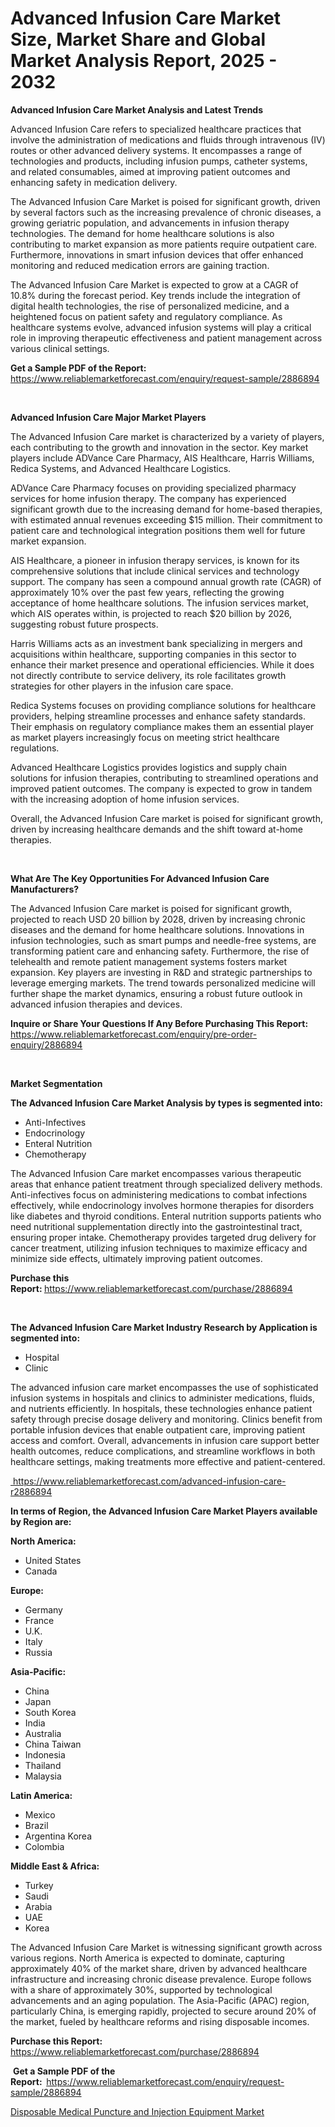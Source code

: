 <p><h1>Advanced Infusion Care Market Size, Market Share and Global Market Analysis Report, 2025 - 2032</h1></p><p><strong>Advanced Infusion Care Market Analysis and Latest Trends</strong></p>
<p><p>Advanced Infusion Care refers to specialized healthcare practices that involve the administration of medications and fluids through intravenous (IV) routes or other advanced delivery systems. It encompasses a range of technologies and products, including infusion pumps, catheter systems, and related consumables, aimed at improving patient outcomes and enhancing safety in medication delivery.</p><p>The Advanced Infusion Care Market is poised for significant growth, driven by several factors such as the increasing prevalence of chronic diseases, a growing geriatric population, and advancements in infusion therapy technologies. The demand for home healthcare solutions is also contributing to market expansion as more patients require outpatient care. Furthermore, innovations in smart infusion devices that offer enhanced monitoring and reduced medication errors are gaining traction.</p><p>The Advanced Infusion Care Market is expected to grow at a CAGR of 10.8% during the forecast period. Key trends include the integration of digital health technologies, the rise of personalized medicine, and a heightened focus on patient safety and regulatory compliance. As healthcare systems evolve, advanced infusion systems will play a critical role in improving therapeutic effectiveness and patient management across various clinical settings.</p></p>
<p><strong>Get a Sample PDF of the Report:&nbsp;</strong> <a href="https://www.reliablemarketforecast.com/enquiry/request-sample/2886894?utm_campaign=3081&utm_medium=2&utm_source=Github&utm_content=ia&utm_term=13032025&utm_id=advanced-infusion-care">https://www.reliablemarketforecast.com/enquiry/request-sample/2886894</a></p>
<p>&nbsp;</p>
<p><strong>Advanced Infusion Care Major Market Players</strong></p>
<p><p>The Advanced Infusion Care market is characterized by a variety of players, each contributing to the growth and innovation in the sector. Key market players include ADVance Care Pharmacy, AIS Healthcare, Harris Williams, Redica Systems, and Advanced Healthcare Logistics.</p><p>ADVance Care Pharmacy focuses on providing specialized pharmacy services for home infusion therapy. The company has experienced significant growth due to the increasing demand for home-based therapies, with estimated annual revenues exceeding $15 million. Their commitment to patient care and technological integration positions them well for future market expansion.</p><p>AIS Healthcare, a pioneer in infusion therapy services, is known for its comprehensive solutions that include clinical services and technology support. The company has seen a compound annual growth rate (CAGR) of approximately 10% over the past few years, reflecting the growing acceptance of home healthcare solutions. The infusion services market, which AIS operates within, is projected to reach $20 billion by 2026, suggesting robust future prospects.</p><p>Harris Williams acts as an investment bank specializing in mergers and acquisitions within healthcare, supporting companies in this sector to enhance their market presence and operational efficiencies. While it does not directly contribute to service delivery, its role facilitates growth strategies for other players in the infusion care space.</p><p>Redica Systems focuses on providing compliance solutions for healthcare providers, helping streamline processes and enhance safety standards. Their emphasis on regulatory compliance makes them an essential player as market players increasingly focus on meeting strict healthcare regulations.</p><p>Advanced Healthcare Logistics provides logistics and supply chain solutions for infusion therapies, contributing to streamlined operations and improved patient outcomes. The company is expected to grow in tandem with the increasing adoption of home infusion services. </p><p>Overall, the Advanced Infusion Care market is poised for significant growth, driven by increasing healthcare demands and the shift toward at-home therapies.</p></p>
<p>&nbsp;</p>
<p><strong>What Are The Key Opportunities For Advanced Infusion Care Manufacturers?</strong></p>
<p><p>The Advanced Infusion Care market is poised for significant growth, projected to reach USD 20 billion by 2028, driven by increasing chronic diseases and the demand for home healthcare solutions. Innovations in infusion technologies, such as smart pumps and needle-free systems, are transforming patient care and enhancing safety. Furthermore, the rise of telehealth and remote patient management systems fosters market expansion. Key players are investing in R&D and strategic partnerships to leverage emerging markets. The trend towards personalized medicine will further shape the market dynamics, ensuring a robust future outlook in advanced infusion therapies and devices.</p></p>
<p><strong>Inquire or Share Your Questions If Any Before Purchasing This Report:</strong> <a href="https://www.reliablemarketforecast.com/enquiry/pre-order-enquiry/2886894?utm_campaign=3081&utm_medium=2&utm_source=Github&utm_content=ia&utm_term=13032025&utm_id=advanced-infusion-care">https://www.reliablemarketforecast.com/enquiry/pre-order-enquiry/2886894</a></p>
<p>&nbsp;</p>
<p><strong>Market Segmentation</strong></p>
<p><strong>The Advanced Infusion Care Market Analysis by types is segmented into:</strong></p>
<p><ul><li>Anti-Infectives</li><li>Endocrinology</li><li>Enteral Nutrition</li><li>Chemotherapy</li></ul></p>
<p><p>The Advanced Infusion Care market encompasses various therapeutic areas that enhance patient treatment through specialized delivery methods. Anti-infectives focus on administering medications to combat infections effectively, while endocrinology involves hormone therapies for disorders like diabetes and thyroid conditions. Enteral nutrition supports patients who need nutritional supplementation directly into the gastrointestinal tract, ensuring proper intake. Chemotherapy provides targeted drug delivery for cancer treatment, utilizing infusion techniques to maximize efficacy and minimize side effects, ultimately improving patient outcomes.</p></p>
<p><strong>Purchase this Report:&nbsp;</strong><a href="https://www.reliablemarketforecast.com/purchase/2886894?utm_campaign=3081&utm_medium=2&utm_source=Github&utm_content=ia&utm_term=13032025&utm_id=advanced-infusion-care">https://www.reliablemarketforecast.com/purchase/2886894</a></p>
<p>&nbsp;</p>
<p><strong>The Advanced Infusion Care Market Industry Research by Application is segmented into:</strong></p>
<p><ul><li>Hospital</li><li>Clinic</li></ul></p>
<p><p>The advanced infusion care market encompasses the use of sophisticated infusion systems in hospitals and clinics to administer medications, fluids, and nutrients efficiently. In hospitals, these technologies enhance patient safety through precise dosage delivery and monitoring. Clinics benefit from portable infusion devices that enable outpatient care, improving patient access and comfort. Overall, advancements in infusion care support better health outcomes, reduce complications, and streamline workflows in both healthcare settings, making treatments more effective and patient-centered.</p></p>
<p><a href="https://www.reliablemarketforecast.com/advanced-infusion-care-r2886894?utm_campaign=3081&utm_medium=2&utm_source=Github&utm_content=ia&utm_term=13032025&utm_id=advanced-infusion-care">&nbsp;https://www.reliablemarketforecast.com/advanced-infusion-care-r2886894</a></p>
<p><strong>In terms of Region, the Advanced Infusion Care Market Players available by Region are:</strong></p>
<p>
    <p> <strong> North America: </strong>
        <ul>
            <li>United States</li>
            <li>Canada</li>
        </ul>
        </p> 
    <p> <strong> Europe: </strong>
        <ul>
            <li>Germany</li>
            <li>France</li>
            <li>U.K.</li>
            <li>Italy</li>
            <li>Russia</li>
        </ul>
        </p> 
    <p> <strong> Asia-Pacific: </strong>
        <ul>
            <li>China</li>
            <li>Japan</li>
            <li>South Korea</li>
            <li>India</li>
            <li>Australia</li>
            <li>China Taiwan</li>
            <li>Indonesia</li>
            <li>Thailand</li>
            <li>Malaysia</li>
        </ul>
        </p> 
    <p> <strong> Latin America: </strong>
        <ul>
            <li>Mexico</li>
            <li>Brazil</li>
            <li>Argentina Korea</li>
            <li>Colombia</li>
        </ul>
        </p> 
    <p> <strong> Middle East & Africa: </strong>
        <ul>
            <li>Turkey</li>
            <li>Saudi</li>
            <li>Arabia</li>
            <li>UAE</li>
            <li>Korea</li>
        </ul>
    </p>
    </p>
<p><p>The Advanced Infusion Care Market is witnessing significant growth across various regions. North America is expected to dominate, capturing approximately 40% of the market share, driven by advanced healthcare infrastructure and increasing chronic disease prevalence. Europe follows with a share of approximately 30%, supported by technological advancements and an aging population. The Asia-Pacific (APAC) region, particularly China, is emerging rapidly, projected to secure around 20% of the market, fueled by healthcare reforms and rising disposable incomes.</p></p>
<p><strong>Purchase this Report: </strong><a href="https://www.reliablemarketforecast.com/purchase/2886894?utm_campaign=3081&utm_medium=2&utm_source=Github&utm_content=ia&utm_term=13032025&utm_id=advanced-infusion-care">https://www.reliablemarketforecast.com/purchase/2886894</a></p>
<p>&nbsp;<strong>Get a Sample PDF of the Report:&nbsp;&nbsp;</strong><a href="https://www.reliablemarketforecast.com/enquiry/request-sample/2886894?utm_campaign=3081&utm_medium=2&utm_source=Github&utm_content=ia&utm_term=13032025&utm_id=advanced-infusion-care">https://www.reliablemarketforecast.com/enquiry/request-sample/2886894</a></p>
<p><strong></strong></p>
<p><p><a href="https://github.com/beroxiluwaya/Market-Research-Report-List-1/blob/main/disposable-medical-puncture-and-injection-equipment-market.md?utm_campaign=3081&utm_medium=2&utm_source=Github&utm_content=ia&utm_term=13032025&utm_id=advanced-infusion-care">Disposable Medical Puncture and Injection Equipment Market</a></p></p>